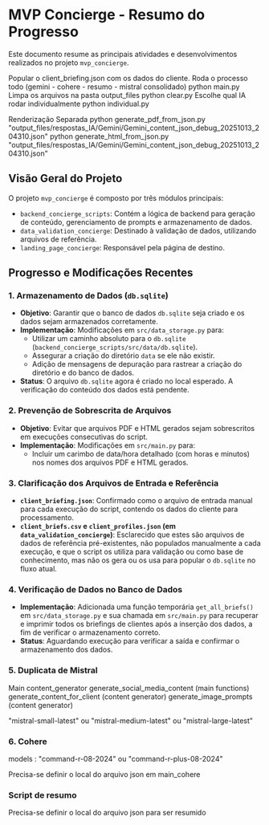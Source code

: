 # MVP Concierge - Resumo do Progresso

Este documento resume as principais atividades e desenvolvimentos realizados no projeto `mvp_concierge`.

Popular o client_briefing.json com os dados do cliente.
Roda o processo todo (gemini - cohere - resumo - mistral consolidado)
python main.py
Limpa os arquivos na pasta output_files
python clear.py
Escolhe qual IA rodar individualmente
python individual.py

Renderização Separada
python generate_pdf_from_json.py "output_files/respostas_IA/Gemini/Gemini_content_json_debug_20251013_204310.json"
python generate_html_from_json.py "output_files/respostas_IA/Gemini/Gemini_content_json_debug_20251013_204310.json"

## Visão Geral do Projeto

O projeto `mvp_concierge` é composto por três módulos principais:

- `backend_concierge_scripts`: Contém a lógica de backend para geração de conteúdo, gerenciamento de prompts e armazenamento de dados.
- `data_validation_concierge`: Destinado à validação de dados, utilizando arquivos de referência.
- `landing_page_concierge`: Responsável pela página de destino.

## Progresso e Modificações Recentes

### 1. Armazenamento de Dados (`db.sqlite`)

- **Objetivo**: Garantir que o banco de dados `db.sqlite` seja criado e os dados sejam armazenados corretamente.
- **Implementação**: Modificações em `src/data_storage.py` para:
  - Utilizar um caminho absoluto para o `db.sqlite` (`backend_concierge_scripts/src/data/db.sqlite`).
  - Assegurar a criação do diretório `data` se ele não existir.
  - Adição de mensagens de depuração para rastrear a criação do diretório e do banco de dados.
- **Status**: O arquivo `db.sqlite` agora é criado no local esperado. A verificação do conteúdo dos dados está pendente.

### 2. Prevenção de Sobrescrita de Arquivos

- **Objetivo**: Evitar que arquivos PDF e HTML gerados sejam sobrescritos em execuções consecutivas do script.
- **Implementação**: Modificações em `src/main.py` para:
  - Incluir um carimbo de data/hora detalhado (com horas e minutos) nos nomes dos arquivos PDF e HTML gerados.

### 3. Clarificação dos Arquivos de Entrada e Referência

- **`client_briefing.json`**: Confirmado como o arquivo de entrada manual para cada execução do script, contendo os dados do cliente para processamento.
- **`client_briefs.csv` e `client_profiles.json` (em `data_validation_concierge`)**: Esclarecido que estes são arquivos de dados de referência pré-existentes, não populados manualmente a cada execução, e que o script os utiliza para validação ou como base de conhecimento, mas não os gera ou os usa para popular o `db.sqlite` no fluxo atual.

### 4. Verificação de Dados no Banco de Dados

- **Implementação**: Adicionada uma função temporária `get_all_briefs()` em `src/data_storage.py` e sua chamada em `src/main.py` para recuperar e imprimir todos os briefings de clientes após a inserção dos dados, a fim de verificar o armazenamento correto.
- **Status**: Aguardando execução para verificar a saída e confirmar o armazenamento dos dados.

### 5. Duplicata de Mistral

Main
content_generator
generate_social_media_content (main functions)
generate_content_for_client (content generator)
generate_image_prompts (content generator)

"mistral-small-latest" ou "mistral-medium-latest" ou "mistral-large-latest"

### 6. Cohere

models : "command-r-08-2024" ou "command-r-plus-08-2024"

Precisa-se definir o local do arquivo json em main_cohere

### Script de resumo

Precisa-se definir o local do arquivo json para ser resumido
